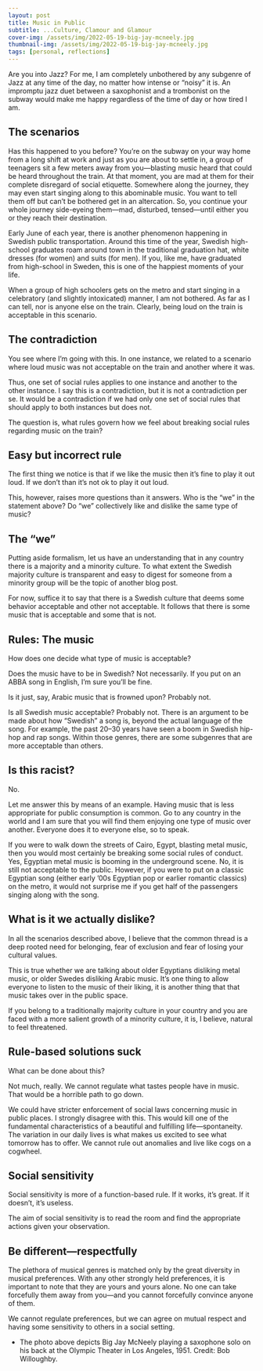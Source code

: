 ```yaml
---
layout: post
title: Music in Public
subtitle: ...Culture, Clamour and Glamour
cover-img: /assets/img/2022-05-19-big-jay-mcneely.jpg
thumbnail-img: /assets/img/2022-05-19-big-jay-mcneely.jpg
tags: [personal, reflections]
---
```

Are you into Jazz? For me, I am completely unbothered by any subgenre of Jazz at any time of the day, no matter how intense or “noisy” it is. An impromptu jazz duet between a saxophonist and a trombonist on the subway would make me happy regardless of the time of day or how tired I am.

## The scenarios
Has this happened to you before? You’re on the subway on your way home from a long shift at work and just as you are about to settle in, a group of teenagers sit a few meters away from you—blasting music heard that could be heard throughout the train. At that moment, you are mad at them for their complete disregard of social etiquette. Somewhere along the journey, they may even start singing along to this abominable music. You want to tell them off but can’t be bothered get in an altercation. So, you continue your whole journey side-eyeing them—mad, disturbed, tensed—until either you or they reach their destination.

Early June of each year, there is another phenomenon happening in Swedish public transportation. Around this time of the year, Swedish high-school graduates roam around town in the traditional graduation hat, white dresses (for women) and suits (for men). If you, like me, have graduated from high-school in Sweden, this is one of the happiest moments of your life. 

When a group of high schoolers gets on the metro and start singing in a celebratory (and slightly intoxicated) manner, I am not bothered. As far as I can tell, nor is anyone else on the train. Clearly, being loud on the train is acceptable in this scenario.

## The contradiction
You see where I’m going with this. In one instance, we related to a scenario where loud music was not acceptable on the train and another where it was. 

Thus, one set of social rules applies to one instance and another to the other instance. I say this is a contradiction, but it is not a contradiction per se. It would be a contradiction if we had only one set of social rules that should apply to both instances but does not.

The question is, what rules govern how we feel about breaking social rules regarding music on the train?

## Easy but incorrect rule
The first thing we notice is that if we like the music then it’s fine to play it out loud. If we don’t than it’s not ok to play it out loud.

This, however, raises more questions than it answers. Who is the “we” in the statement above? Do “we” collectively like and dislike the same type of music?

## The “we”
Putting aside formalism, let us have an understanding that in any country there is a majority and a minority culture. To what extent the Swedish majority culture is transparent and easy to digest for someone from a minority group will be the topic of another blog post.

For now, suffice it to say that there is a Swedish culture that deems some behavior acceptable and other not acceptable. It follows that there is some music that is acceptable and some that is not.

## Rules: The music
How does one decide what type of music is acceptable?

Does the music have to be in Swedish? Not necessarily. If you put on an ABBA song in English, I’m sure you’ll be fine.

Is it just, say, Arabic music that is frowned upon? Probably not. 

Is all Swedish music acceptable? Probably not. There is an argument to be made about how “Swedish” a song is, beyond the actual language of the song. For example, the past 20–30 years have seen a boom in Swedish hip-hop and rap songs. Within those genres, there are some subgenres that are more acceptable than others.

## Is this racist?
No.

Let me answer this by means of an example. Having music that is less appropriate for public consumption is common. Go to any country in the world and I am sure that you will find them enjoying one type of music over another. Everyone does it to everyone else, so to speak.

If you were to walk down the streets of Cairo, Egypt, blasting metal music, then you would most certainly be breaking some social rules of conduct. Yes, Egyptian metal music is booming in the underground scene. No, it is still not acceptable to the public. However, if you were to put on a classic Egyptian song (either early ’00s Egyptian pop or earlier romantic classics) on the metro, it would not surprise me if you get half of the passengers singing along with the song. 

## What is it we actually dislike?
In all the scenarios described above, I believe that the common thread is a deep rooted need for belonging, fear of exclusion and fear of losing your cultural values.

This is true whether we are talking about older Egyptians disliking metal music, or older Swedes disliking Arabic music. It’s one thing to allow everyone to listen to the music of their liking, it is another thing that that music takes over in the public space.

If you belong to a traditionally majority culture in your country and you are faced with a more salient growth of a minority culture, it is, I believe, natural to feel threatened.

## Rule-based solutions suck
What can be done about this?

Not much, really. We cannot regulate what tastes people have in music. That would be a horrible path to go down.

We could have stricter enforcement of social laws concerning music in public places. I strongly disagree with this. This would kill one of the fundamental characteristics of a beautiful and fulfilling life—spontaneity. The variation in our daily lives is what makes us excited to see what tomorrow has to offer. We cannot rule out anomalies and live like cogs on a cogwheel. 

## Social sensitivity
Social sensitivity is more of a function-based rule. If it works, it’s great. If it doesn’t, it’s useless.

The aim of social sensitivity is to read the room and find the appropriate actions given your observation.

## Be different—respectfully
The plethora of musical genres is matched only by the great diversity in musical preferences.
With any other strongly held preferences, it is important to note that they are yours and yours alone. No one can take forcefully them away from you—and you cannot forcefully convince anyone of them.

We cannot regulate preferences, but we can agree on mutual respect and having some sensitivity to others in a social setting.


* The photo above depicts Big Jay McNeely playing a saxophone solo on his back at the Olympic Theater in Los Angeles, 1951. Credit: Bob Willoughby. 